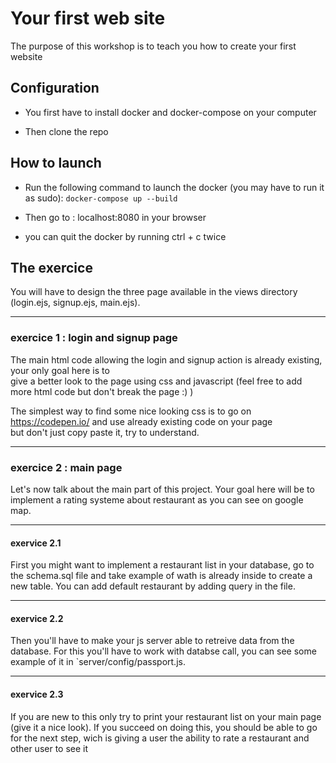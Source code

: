 # Your first web site

The purpose of this workshop is to teach you how to create your first website

## Configuration

- You first have to install docker and docker-compose on your computer

- Then clone the repo

## How to launch

- Run the following command to launch the docker (you may have to run it as sudo):
`docker-compose up --build`  

- Then go to : localhost:8080 in your browser

- you can quit the docker by running ctrl + c twice

## The exercice

You will have to design the three page available in the views directory (login.ejs, signup.ejs, main.ejs).

--------------------------------------
### exercice 1 : login and signup page

The main html code allowing the login and signup action is already existing, your only goal here is to  
give a better look to the page using css and javascript (feel free to add more html code but don't break the page :) )

The simplest way to find some nice looking css is to go on https://codepen.io/ and use already existing code on your page  
but don't just copy paste it, try to understand.

--------------------------------------
### exercice 2 : main page

Let's now talk about the main part of this project. Your goal here will be to implement a rating systeme about restaurant as you can see on google map.

--------------------------------------
#### exervice 2.1

First you might want to implement a restaurant list in your database, go to the schema.sql file and take example of wath is already inside to create a new table. You can add default restaurant by adding query in the file.

--------------------------------------
#### exervice 2.2

Then you'll have to make your js server able to retreive data from the database. For this you'll have to work with databse call, you can see some example of it in `server/config/passport.js.

--------------------------------------
#### exervice 2.3

If you are new to this only try to print your restaurant list on your main page (give it a nice look). If you succeed on doing this, you should be able to go for the next step, wich is giving a user the ability to rate a restaurant and other user to see it
